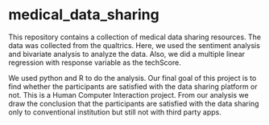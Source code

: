 # medical_data_sharing

This repository contains a collection of medical data sharing resources. The data was collected from the qualtrics. 
Here, we used the sentiment analysis and bivariate analysis to analyze the data. Also, we did a multiple linear regression with response variable as the techScore. 

We used python and R to do the analysis. Our final goal of this project is to find whether the participants are satisfied with the data sharing platform or not.
This is a Human Computer Interaction project. From our analysis we draw the conclusion that the participants are satisfied with the data sharing only to conventional institution but still not with third party apps.



